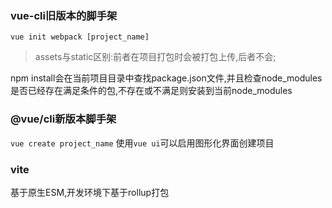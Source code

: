 ### vue-cli旧版本的脚手架

`vue init webpack [project_name]`

> assets与static区别:前者在项目打包时会被打包上传,后者不会;

npm install会在当前项目目录中查找package.json文件,并且检查node_modules是否已经存在满足条件的包,不存在或不满足则安装到当前node_modules

### @vue/cli新版本脚手架

`vue create project_name` 使用`vue ui`可以启用图形化界面创建项目

### vite

基于原生ESM,开发环境下基于rollup打包